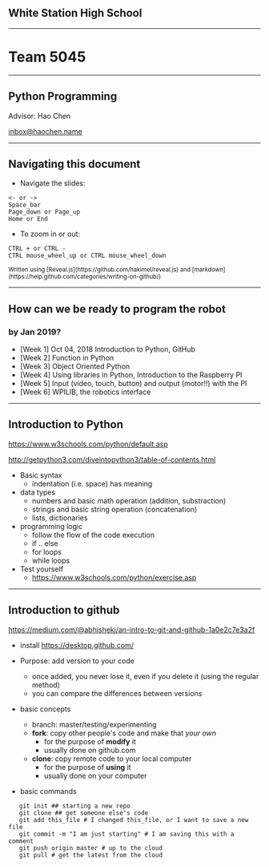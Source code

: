 ## White Station High School 
----
# Team 5045  
----
## Python Programming  

Advisor: Hao Chen 

inbox@haochen.name


---

##  Navigating this document

* Navigate the slides:
```
<- or -> 
Space_bar 
Page_down or Page_up 
Home or End
```

* To zoom in or out:

``` 
CTRL + or CTRL -
CTRL mouse_wheel_up or CTRL mouse_wheel_down 
```

<small>
Written using [Reveal.js](https://github.com/hakimel/reveal.js) and [markdown](https://help.github.com/categories/writing-on-github/)
</small>


---

## How can we be ready to program the robot 
### by Jan 2019? 

* [Week 1] Oct 04, 2018 Introduction to Python, GitHub
* [Week 2] Function in Python 
* [Week 3] Object Oriented Python
* [Week 4] Using libraries in Python, Introduction to the Raspberry PI
* [Week 5] Input (video, touch, button) and  output (motor!!) with the PI  
* [Week 6] WPILIB, the robotics interface

---

## Introduction to Python

https://www.w3schools.com/python/default.asp

http://getpython3.com/diveintopython3/table-of-contents.html


* Basic syntax
  * indentation (i.e. space) has meaning
* data types 
  * numbers and basic math operation (addition, substraction)
  * strings and basic string operation (concatenation) 
  * lists, dictionaries
* programming logic
  * follow the flow of the code execution
  * if  .. else
  * for loops
  * while loops
* Test yourself    
  * https://www.w3schools.com/python/exercise.asp


---

## Introduction to github

https://medium.com/@abhishekj/an-intro-to-git-and-github-1a0e2c7e3a2f

* install https://desktop.github.com/

* Purpose: add version to your code
  * once added, you never lose it, even if you delete it (using the regular method) 
  * you can compare the differences between versions
* basic concepts 
  * branch: master/testing/experimenting
  * **fork**: copy other people's code and make that *your own* 
    * for the purpose of  **modify** it 
    * usually done on github.com
  * **clone**: copy remote code to your local computer  
    * for the purpose of **using** it 
    * usually done on your computer
* basic commands 

```
   git init ## starting a new repo
   git clone ## get someone else's code
   git add this_file # I changed this_file, or I want to save a new file
   git commit -m "I am just starting" # I am saving this with a comment
   git push origin master # up to the cloud
   git pull # get the latest from the cloud
```


